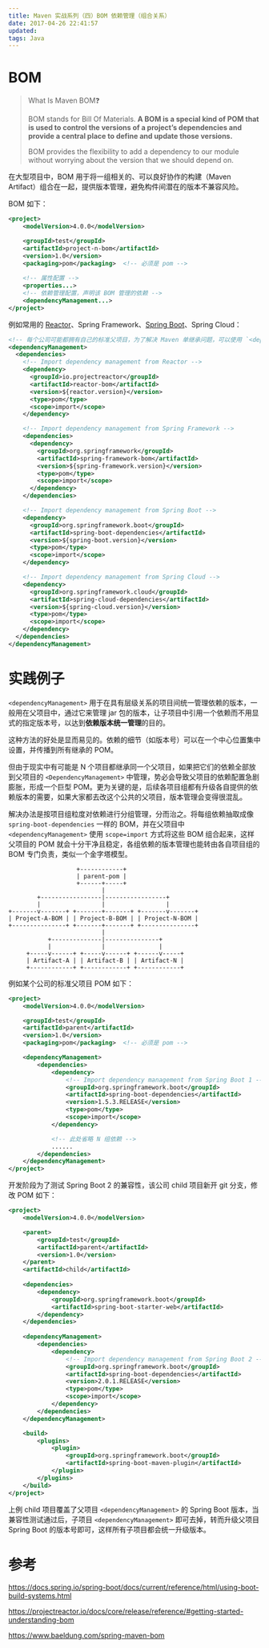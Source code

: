 ```yaml
---
title: Maven 实战系列（四）BOM 依赖管理（组合关系）
date: 2017-04-26 22:41:57
updated:
tags: Java
---
```


# BOM

> What Is Maven BOM❓
>
> BOM stands for Bill Of Materials. **A BOM is a special kind of POM that is used to control the versions of a project’s dependencies and provide a central place to define and update those versions.**
>
> BOM provides the flexibility to add a dependency to our module without worrying about the version that we should depend on.

在大型项目中，BOM 用于将一组相关的、可以良好协作的构建（Maven Artifact）组合在一起，提供版本管理，避免构件间潜在的版本不兼容风险。

BOM 如下：

```XML
<project>
    <modelVersion>4.0.0</modelVersion>

    <groupId>test</groupId>
    <artifactId>project-n-bom</artifactId>
    <version>1.0</version>
    <packaging>pom</packaging>  <!-- 必须是 pom -->
    
    <!-- 属性配置 -->
    <properties...>
    <!-- 依赖管理配置，声明该 BOM 管理的依赖 -->
    <dependencyManagement...>
</project>
```

例如常用的 [Reactor](/posts/java-reactor-startup)、Spring Framework、[Spring Boot](/posts/spring-boot-getting-started)、Spring Cloud：

```XML
<!-- 每个公司可能都拥有自己的标准父项目，为了解决 Maven 单继承问题，可以使用 `<dependencyManagement>` 通过组合方式来享受其提供的依赖版本统一管理的好处 -->
<dependencyManagement>
  <dependencies>
    <!-- Import dependency management from Reactor -->
    <dependency>
      <groupId>io.projectreactor</groupId>
      <artifactId>reactor-bom</artifactId>
      <version>${reactor.version}</version>
      <type>pom</type>
      <scope>import</scope>
    </dependency>

    <!-- Import dependency management from Spring Framework -->
    <dependencies>
      <dependency>
        <groupId>org.springframework</groupId>
        <artifactId>spring-framework-bom</artifactId>
        <version>${spring-framework.version}</version>
        <type>pom</type>
        <scope>import</scope>
      </dependency>
    </dependencies>

    <!-- Import dependency management from Spring Boot -->
    <dependency>
      <groupId>org.springframework.boot</groupId>
      <artifactId>spring-boot-dependencies</artifactId>
      <version>${spring-boot.version}</version>
      <type>pom</type>
      <scope>import</scope>
    </dependency>

    <!-- Import dependency management from Spring Cloud -->
    <dependency>
      <groupId>org.springframework.cloud</groupId>
      <artifactId>spring-cloud-dependencies</artifactId>
      <version>${spring-cloud.version}</version>
      <type>pom</type>
      <scope>import</scope>
    </dependency>
  </dependencies>
</dependencyManagement>
```

# 实践例子

`<dependencyManagement>` 用于在具有层级关系的项目间统一管理依赖的版本，一般用在父项目中，通过它来管理 jar 包的版本，让子项目中引用一个依赖而不用显式的指定版本号，以达到**依赖版本统一管理**的目的。

这种方法的好处是显而易见的。依赖的细节（如版本号）可以在一个中心位置集中设置，并传播到所有继承的 POM。

但由于现实中有可能是 N 个项目都继承同一个父项目，如果把它们的依赖全部放到父项目的 `<DependencyManagement>` 中管理，势必会导致父项目的依赖配置急剧膨胀，形成一个巨型 POM。更为关键的是，后续各项目组都有升级各自提供的依赖版本的需要，如果大家都去改这个公共的父项目，版本管理会变得很混乱。

解决办法是按项目组粒度对依赖进行分组管理，分而治之。将每组依赖抽取成像 `spring-boot-dependencies` 一样的 BOM，并在父项目中 `<dependencyManagement>` 使用 `scope=import` 方式将这些 BOM 组合起来，这样父项目的 POM 就会十分干净且稳定，各组依赖的版本管理也能转由各自项目组的 BOM 专门负责，类似一个金字塔模型。

```
                   +------------+
                   | parent-pom |
                   +------+-----+
                          |
        +-----------------|-----------------+
        |                 |                 |
+-------v-------+ +-------+-------+ +-------v-------+
| Project-A-BOM | | Project-B-BOM | | Project-N-BOM |
+---------------+ +-------+-------+ +---------------+
                          |
           +--------------|---------------+
           |              |               |
     +-----v------+ +-----v------+ +------v-----+
     | Artifact-A | | Artifact-B | | Artifact-N |
     +------------+ +------------+ +------------+

```

例如某个公司的标准父项目 POM 如下：

```xml
<project>
    <modelVersion>4.0.0</modelVersion>

    <groupId>test</groupId>
    <artifactId>parent</artifactId>
    <version>1.0</version>
    <packaging>pom</packaging>  <!-- 必须是 pom -->

    <dependencyManagement>
        <dependencies>
            <dependency>
                <!-- Import dependency management from Spring Boot 1 -->
                <groupId>org.springframework.boot</groupId>
                <artifactId>spring-boot-dependencies</artifactId>
                <version>1.5.3.RELEASE</version>
                <type>pom</type>
                <scope>import</scope>
            </dependency>

            <!-- 此处省略 N 组依赖 -->
            ......
        </dependencies>
    </dependencyManagement>
</project>
```

开发阶段为了测试 Spring Boot 2 的兼容性，该公司 child 项目新开 git 分支，修改 POM 如下：

```xml
<project>
    <modelVersion>4.0.0</modelVersion>

    <parent>
        <groupId>test</groupId>
        <artifactId>parent</artifactId>
        <version>1.0</version>
    </parent>
    <artifactId>child</artifactId>
  
    <dependencies>
        <dependency>
            <groupId>org.springframework.boot</groupId>
            <artifactId>spring-boot-starter-web</artifactId>
        </dependency>
    </dependencies>
  
    <dependencyManagement>
        <dependencies>
            <dependency>
                <!-- Import dependency management from Spring Boot 2 -->
                <groupId>org.springframework.boot</groupId>
                <artifactId>spring-boot-dependencies</artifactId>
                <version>2.0.1.RELEASE</version>
                <type>pom</type>
                <scope>import</scope>
            </dependency>
        </dependencies>
    </dependencyManagement>

    <build>
        <plugins>
            <plugin>
                <groupId>org.springframework.boot</groupId>
                <artifactId>spring-boot-maven-plugin</artifactId>
            </plugin>
        </plugins>
    </build>
</project>
```

上例 child 项目覆盖了父项目 `<dependencyManagement>` 的 Spring Boot 版本，当兼容性测试通过后，子项目 `<dependencyManagement>` 即可去掉，转而升级父项目 Spring Boot 的版本号即可，这样所有子项目都会统一升级版本。

# 参考

https://docs.spring.io/spring-boot/docs/current/reference/html/using-boot-build-systems.html

https://projectreactor.io/docs/core/release/reference/#getting-started-understanding-bom

https://www.baeldung.com/spring-maven-bom